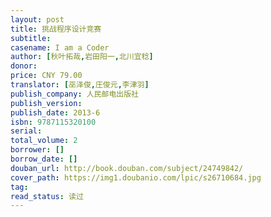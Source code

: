 ```yaml
---
layout: post
title: 挑战程序设计竞赛
subtitle: 
casename: I am a Coder
author: [秋叶拓哉,岩田阳一,北川宜稔]
donor: 
price: CNY 79.00
translator: [巫泽俊,庄俊元,李津羽]
publish_company: 人民邮电出版社
publish_version: 
publish_date: 2013-6
isbn: 9787115320100
serial: 
total_volume: 2
borrower: []
borrow_date: []
douban_url: http://book.douban.com/subject/24749842/
cover_path: https://img1.doubanio.com/lpic/s26710684.jpg
tag: 
read_status: 读过
---
```

